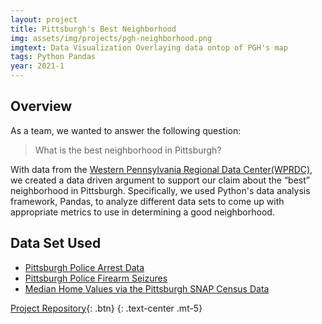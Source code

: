 ```yaml
---
layout: project
title: Pittsburgh's Best Neighborhood
img: assets/img/projects/pgh-neighborhood.png
imgtext: Data Visualization Overlaying data ontop of PGH's map
tags: Python Pandas
year: 2021-1
---
```


## Overview
As a team, we wanted to answer the following question:
> What is the best neighborhood in Pittsburgh?

With data from the [Western Pennsylvania Regional Data Center(WPRDC)](http://www.wprdc.org/), we created a data driven argument to support our claim about the “best” neighborhood in Pittsburgh. Specifically, we used Python's data analysis framework, Pandas, to analyze different data sets to come up with appropriate metrics to use in determining a good neighborhood. <span class="endmark"></span>

## Data Set Used
- [Pittsburgh Police Arrest Data](https://data.wprdc.org/dataset/arrest-data)
- [Pittsburgh Police Firearm Seizures](https://data.wprdc.org/dataset/pbp-fire-arm-seizures)
- [Median Home Values via the Pittsburgh SNAP Census Data](https://data.wprdc.org/dataset/pgh/resource/9890875b-c1d1-4e64-8fc9-a4a8dc433745)

[Project Repository](https://github.com/shinwookim/CMPINF0010-Final-Project/){: .btn}
{: .text-center .mt-5}

